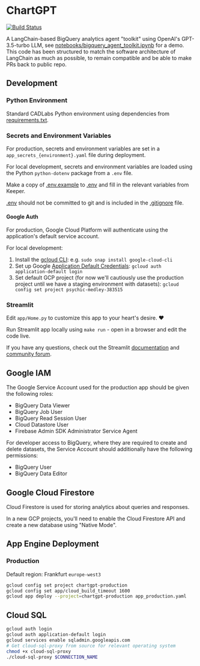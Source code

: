 # ChartGPT
[![Build Status](https://github.com/CADLabs/ChartGPT/actions/workflows/python.yml/badge.svg)](https://github.com/CADLabs/ChartGPT/actions/workflows/python.yml)

A LangChain-based BigQuery analytics agent "toolkit" using OpenAI's GPT-3.5-turbo LLM, see [notebooks/bigquery_agent_toolkit.ipynb](notebooks/bigquery_agent_toolkit.ipynb) for a demo. This code has been structured to match the software architecture of LangChain as much as possible, to remain compatible and be able to make PRs back to public repo.

## Development

### Python Environment

Standard CADLabs Python environment using dependencies from [requirements.txt](requirements.txt).

### Secrets and Environment Variables

For production, secrets and environment variables are set in a `app_secrets_{environment}.yaml` file during deployment.

For local development, secrets and environment variables are loaded using the Python `python-dotenv` package from a `.env` file.

Make a copy of [.env.example](.env.example) to [.env](.env) and fill in the relevant variables from Keeper.

[.env](.env) should not be committed to git and is included in the [.gitignore](.gitignore) file.

#### Google Auth

For production, Google Cloud Platform will authenticate using the application's default service account.

For local development:
1. Install the [gcloud CLI](https://cloud.google.com/sdk/docs/install): e.g. `sudo snap install google-cloud-cli`
2. Set up Google [Application Default Credentials](https://cloud.google.com/docs/authentication/provide-credentials-adc): `gcloud auth application-default login`
3. Set default GCP project (for now we'll cautiously use the production project until we have a staging environment with datasets): `gcloud config set project psychic-medley-383515`

### Streamlit

Edit `app/Home.py` to customize this app to your heart's desire. :heart:

Run Streamlit app locally using `make run` - open in a browser and edit the code live.

If you have any questions, check out the Streamlit [documentation](https://docs.streamlit.io) and [community
forum](https://discuss.streamlit.io).

## Google IAM

The Google Service Account used for the production app should be given the following roles:
* BigQuery Data Viewer
* BigQuery Job User
* BigQuery Read Session User
* Cloud Datastore User
* Firebase Admin SDK Administrator Service Agent

For developer access to BigQuery, where they are required to create and delete datasets, the Service Account should additionally have the following permissions:
* BigQuery User
* BigQuery Data Editor

## Google Cloud Firestore

Cloud Firestore is used for storing analytics about queries and responses.

In a new GCP projects, you'll need to enable the Cloud Firestore API and create a new database using "Native Mode".

## App Engine Deployment

### Production

Default region: Frankfurt `europe-west3`

```bash
gcloud config set project chartgpt-production
gcloud config set app/cloud_build_timeout 1600
gcloud app deploy --project=chartgpt-production app_production.yaml
```

## Cloud SQL

```bash
gcloud auth login
gcloud auth application-default login
gcloud services enable sqladmin.googleapis.com
# Get cloud-sql-proxy from source for relevant operating system
chmod +x cloud-sql-proxy
./cloud-sql-proxy $CONNECTION_NAME
```
